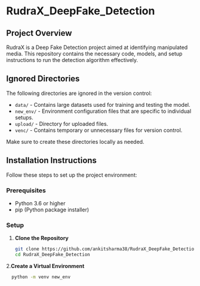 # RudraX_DeepFake_Detection

## Project Overview
RudraX is a Deep Fake Detection project aimed at identifying manipulated media. This repository contains the necessary code, models, and setup instructions to run the detection algorithm effectively.

## Ignored Directories
The following directories are ignored in the version control:

- `data/` - Contains large datasets used for training and testing the model.
- `new_env/` - Environment configuration files that are specific to individual setups.
- `upload/` - Directory for uploaded files.
- `venc/` - Contains temporary or unnecessary files for version control.

Make sure to create these directories locally as needed.

## Installation Instructions

Follow these steps to set up the project environment:

### Prerequisites
- Python 3.6 or higher
- pip (Python package installer)

### Setup

1. **Clone the Repository**
   ```bash
   git clone https://github.com/ankitsharma38/RudraX_DeepFake_Detection.git
   cd RudraX_DeepFake_Detection
2.**Create a Virtual Environment**
  ```bash
    python -m venv new_env
